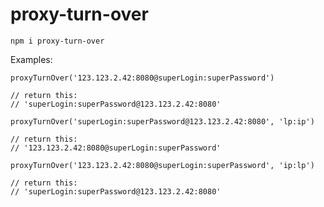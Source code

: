 # proxy-turn-over

```
npm i proxy-turn-over
```

Examples:

```{js}
proxyTurnOver('123.123.2.42:8080@superLogin:superPassword')

// return this:
// 'superLogin:superPassword@123.123.2.42:8080'
```

```{js}
proxyTurnOver('superLogin:superPassword@123.123.2.42:8080', 'lp:ip')

// return this:
// '123.123.2.42:8080@superLogin:superPassword'
```

```{js}
proxyTurnOver('123.123.2.42:8080@superLogin:superPassword', 'ip:lp')

// return this:
// 'superLogin:superPassword@123.123.2.42:8080'
```
